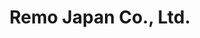 ---
key: remo-japan
title: Remo Japan Co., Ltd.
category: bronze
order: 14
logo: /images/partners/remo-japan.png
lang: en
---